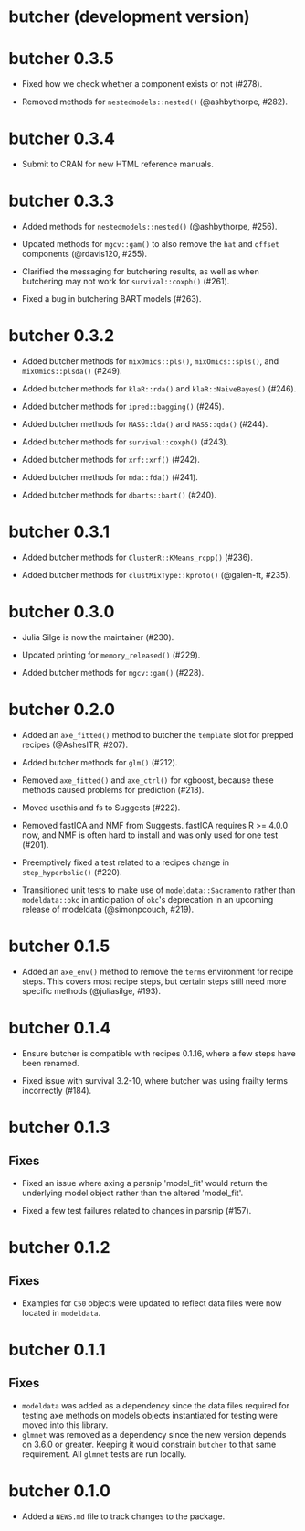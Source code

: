 # butcher (development version)

# butcher 0.3.5

* Fixed how we check whether a component exists or not (#278).

* Removed methods for `nestedmodels::nested()` (@ashbythorpe, #282).

# butcher 0.3.4

* Submit to CRAN for new HTML reference manuals.

# butcher 0.3.3

* Added methods for `nestedmodels::nested()` (@ashbythorpe, #256).

* Updated methods for `mgcv::gam()` to also remove the `hat` and `offset`
  components (@rdavis120, #255).

* Clarified the messaging for butchering results, as well as when butchering
  may not work for `survival::coxph()` (#261).

* Fixed a bug in butchering BART models (#263).

# butcher 0.3.2

* Added butcher methods for `mixOmics::pls()`, `mixOmics::spls()`,
  and `mixOmics::plsda()` (#249).

* Added butcher methods for `klaR::rda()` and `klaR::NaiveBayes()` (#246).

* Added butcher methods for `ipred::bagging()` (#245).

* Added butcher methods for `MASS::lda()` and `MASS::qda()` (#244).

* Added butcher methods for `survival::coxph()` (#243).

* Added butcher methods for `xrf::xrf()` (#242).

* Added butcher methods for `mda::fda()` (#241).

* Added butcher methods for `dbarts::bart()` (#240).

# butcher 0.3.1

* Added butcher methods for `ClusterR::KMeans_rcpp()` (#236).

* Added butcher methods for `clustMixType::kproto()` (@galen-ft, #235).

# butcher 0.3.0

* Julia Silge is now the maintainer (#230).

* Updated printing for `memory_released()` (#229).

* Added butcher methods for `mgcv::gam()` (#228).

# butcher 0.2.0

* Added an `axe_fitted()` method to butcher the `template` slot for prepped
  recipes (@AshesITR, #207).

* Added butcher methods for `glm()` (#212).

* Removed `axe_fitted()` and `axe_ctrl()` for xgboost, because these methods
  caused problems for prediction (#218).

* Moved usethis and fs to Suggests (#222).

* Removed fastICA and NMF from Suggests. fastICA requires R >= 4.0.0 now, and
  NMF is often hard to install and was only used for one test (#201).

* Preemptively fixed a test related to a recipes change in `step_hyperbolic()`
  (#220).

* Transitioned unit tests to make use of `modeldata::Sacramento` rather than
  `modeldata::okc` in anticipation of `okc`'s deprecation in an upcoming
  release of modeldata (@simonpcouch, #219).

# butcher 0.1.5

* Added an `axe_env()` method to remove the `terms` environment for recipe
  steps. This covers most recipe steps, but certain steps still need more
  specific methods (@juliasilge, #193).

# butcher 0.1.4

* Ensure butcher is compatible with recipes 0.1.16, where a few steps have been
  renamed.

* Fixed issue with survival 3.2-10, where butcher was using frailty terms
  incorrectly (#184).

# butcher 0.1.3

## Fixes

* Fixed an issue where axing a parsnip 'model_fit' would return the underlying
  model object rather than the altered 'model_fit'.

* Fixed a few test failures related to changes in parsnip (#157).

# butcher 0.1.2

## Fixes

* Examples for `C50` objects were updated to reflect data files were now located in `modeldata`.

# butcher 0.1.1

## Fixes

* `modeldata` was added as a dependency since the data files required for testing axe methods on models objects instantiated for testing were moved into this library.
* `glmnet` was removed as a dependency since the new version depends on 3.6.0 or greater. Keeping it would constrain `butcher` to that same requirement. All `glmnet` tests are run locally.

# butcher 0.1.0

* Added a `NEWS.md` file to track changes to the package.
